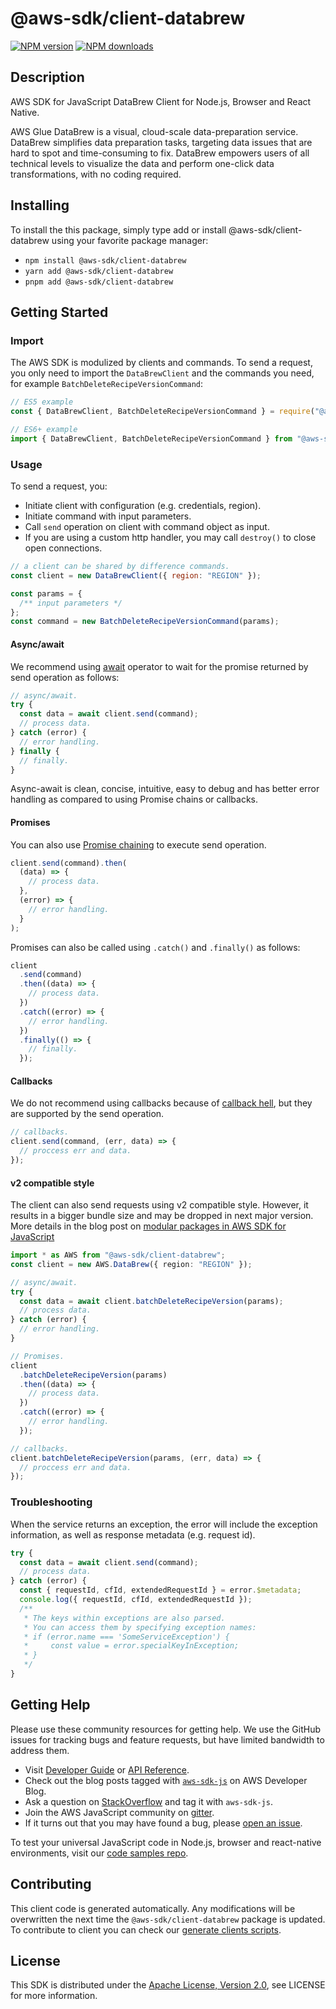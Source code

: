 # @aws-sdk/client-databrew

[![NPM version](https://img.shields.io/npm/v/@aws-sdk/client-databrew/latest.svg)](https://www.npmjs.com/package/@aws-sdk/client-databrew)
[![NPM downloads](https://img.shields.io/npm/dm/@aws-sdk/client-databrew.svg)](https://www.npmjs.com/package/@aws-sdk/client-databrew)

## Description

AWS SDK for JavaScript DataBrew Client for Node.js, Browser and React Native.

<p>AWS Glue DataBrew is a visual, cloud-scale data-preparation service. DataBrew
simplifies data preparation tasks, targeting data issues that are hard to spot and
time-consuming to fix. DataBrew empowers users of all technical levels to visualize the
data and perform one-click data transformations, with no coding required.</p>

## Installing

To install the this package, simply type add or install @aws-sdk/client-databrew
using your favorite package manager:

- `npm install @aws-sdk/client-databrew`
- `yarn add @aws-sdk/client-databrew`
- `pnpm add @aws-sdk/client-databrew`

## Getting Started

### Import

The AWS SDK is modulized by clients and commands.
To send a request, you only need to import the `DataBrewClient` and
the commands you need, for example `BatchDeleteRecipeVersionCommand`:

```js
// ES5 example
const { DataBrewClient, BatchDeleteRecipeVersionCommand } = require("@aws-sdk/client-databrew");
```

```ts
// ES6+ example
import { DataBrewClient, BatchDeleteRecipeVersionCommand } from "@aws-sdk/client-databrew";
```

### Usage

To send a request, you:

- Initiate client with configuration (e.g. credentials, region).
- Initiate command with input parameters.
- Call `send` operation on client with command object as input.
- If you are using a custom http handler, you may call `destroy()` to close open connections.

```js
// a client can be shared by difference commands.
const client = new DataBrewClient({ region: "REGION" });

const params = {
  /** input parameters */
};
const command = new BatchDeleteRecipeVersionCommand(params);
```

#### Async/await

We recommend using [await](https://developer.mozilla.org/en-US/docs/Web/JavaScript/Reference/Operators/await)
operator to wait for the promise returned by send operation as follows:

```js
// async/await.
try {
  const data = await client.send(command);
  // process data.
} catch (error) {
  // error handling.
} finally {
  // finally.
}
```

Async-await is clean, concise, intuitive, easy to debug and has better error handling
as compared to using Promise chains or callbacks.

#### Promises

You can also use [Promise chaining](https://developer.mozilla.org/en-US/docs/Web/JavaScript/Guide/Using_promises#chaining)
to execute send operation.

```js
client.send(command).then(
  (data) => {
    // process data.
  },
  (error) => {
    // error handling.
  }
);
```

Promises can also be called using `.catch()` and `.finally()` as follows:

```js
client
  .send(command)
  .then((data) => {
    // process data.
  })
  .catch((error) => {
    // error handling.
  })
  .finally(() => {
    // finally.
  });
```

#### Callbacks

We do not recommend using callbacks because of [callback hell](http://callbackhell.com/),
but they are supported by the send operation.

```js
// callbacks.
client.send(command, (err, data) => {
  // proccess err and data.
});
```

#### v2 compatible style

The client can also send requests using v2 compatible style.
However, it results in a bigger bundle size and may be dropped in next major version. More details in the blog post
on [modular packages in AWS SDK for JavaScript](https://aws.amazon.com/blogs/developer/modular-packages-in-aws-sdk-for-javascript/)

```ts
import * as AWS from "@aws-sdk/client-databrew";
const client = new AWS.DataBrew({ region: "REGION" });

// async/await.
try {
  const data = await client.batchDeleteRecipeVersion(params);
  // process data.
} catch (error) {
  // error handling.
}

// Promises.
client
  .batchDeleteRecipeVersion(params)
  .then((data) => {
    // process data.
  })
  .catch((error) => {
    // error handling.
  });

// callbacks.
client.batchDeleteRecipeVersion(params, (err, data) => {
  // proccess err and data.
});
```

### Troubleshooting

When the service returns an exception, the error will include the exception information,
as well as response metadata (e.g. request id).

```js
try {
  const data = await client.send(command);
  // process data.
} catch (error) {
  const { requestId, cfId, extendedRequestId } = error.$metadata;
  console.log({ requestId, cfId, extendedRequestId });
  /**
   * The keys within exceptions are also parsed.
   * You can access them by specifying exception names:
   * if (error.name === 'SomeServiceException') {
   *     const value = error.specialKeyInException;
   * }
   */
}
```

## Getting Help

Please use these community resources for getting help.
We use the GitHub issues for tracking bugs and feature requests, but have limited bandwidth to address them.

- Visit [Developer Guide](https://docs.aws.amazon.com/sdk-for-javascript/v3/developer-guide/welcome.html)
  or [API Reference](https://docs.aws.amazon.com/AWSJavaScriptSDK/v3/latest/index.html).
- Check out the blog posts tagged with [`aws-sdk-js`](https://aws.amazon.com/blogs/developer/tag/aws-sdk-js/)
  on AWS Developer Blog.
- Ask a question on [StackOverflow](https://stackoverflow.com/questions/tagged/aws-sdk-js) and tag it with `aws-sdk-js`.
- Join the AWS JavaScript community on [gitter](https://gitter.im/aws/aws-sdk-js-v3).
- If it turns out that you may have found a bug, please [open an issue](https://github.com/aws/aws-sdk-js-v3/issues/new/choose).

To test your universal JavaScript code in Node.js, browser and react-native environments,
visit our [code samples repo](https://github.com/aws-samples/aws-sdk-js-tests).

## Contributing

This client code is generated automatically. Any modifications will be overwritten the next time the `@aws-sdk/client-databrew` package is updated.
To contribute to client you can check our [generate clients scripts](https://github.com/aws/aws-sdk-js-v3/tree/main/scripts/generate-clients).

## License

This SDK is distributed under the
[Apache License, Version 2.0](http://www.apache.org/licenses/LICENSE-2.0),
see LICENSE for more information.
